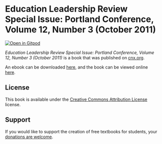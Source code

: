 # Education Leadership Review Special Issue: Portland Conference, Volume 12, Number 3 (October 2011)

[![Open in Gitpod](https://gitpod.io/button/open-in-gitpod.svg)](https://gitpod.io/from-referrer/)

_Education Leadership Review Special Issue: Portland Conference, Volume 12, Number 3 (October 2011)_ is a book that was published on [cnx.org](https://cnx.org/).

An ebook can be downloaded [here](https://github.com/cnx-user-books/cnxbook-education-leadership-review-special-issue-portland-conference-volume-12-number-3-october-2011/releases/latest), and the book can be viewed online [here](https://github.com/cnx-user-books/cnxbook-education-leadership-review-special-issue-portland-conference-volume-12-number-3-october-2011/releases/latest).

## License
This book is available under the [Creative Commons Attribution License](./LICENSE) license.

## Support
If you would like to support the creation of free textbooks for students, your [donations are welcome](https://riceconnect.rice.edu/donation/support-openstax-banner).
